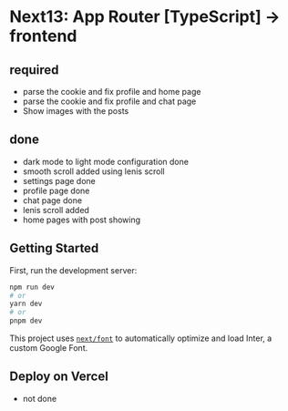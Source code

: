# Next13: App Router [TypeScript] -> frontend

## required

- parse the cookie and fix profile and home page
- parse the cookie and fix profile and chat page
- Show images with the posts

## done

- dark mode to light mode configuration done
- smooth scroll added using lenis scroll
- settings page done
- profile page done
- chat page done
- lenis scroll added
- home pages with post showing

## Getting Started

First, run the development server:

```bash
npm run dev
# or
yarn dev
# or
pnpm dev
```

This project uses [`next/font`](https://nextjs.org/docs/basic-features/font-optimization) to automatically optimize and load Inter, a custom Google Font.

## Deploy on Vercel

- not done
